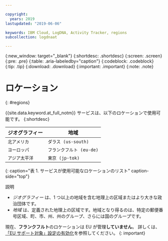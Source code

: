 ```yaml
---

copyright:
  years: 2019
lastupdated: "2019-06-06"

keywords: IBM Cloud, LogDNA, Activity Tracker, regions
subcollection: logdnaat

---
```


{:new_window: target="_blank"}
{:shortdesc: .shortdesc}
{:screen: .screen}
{:pre: .pre}
{:table: .aria-labeledby="caption"}
{:codeblock: .codeblock}
{:tip: .tip}
{:download: .download}
{:important: .important}
{:note: .note}

# ロケーション
{: #regions}

{{site.data.keyword.at_full_notm}} サービスは、以下のロケーションで使用可能です。
{:shortdesc}


| ジオグラフィー             | 地域               | 
|-----------------------|----------------------|
| `北アメリカ`       | `ダラス (us-south)`  | 
| `ヨーロッパ`              | `フランクフルト (eu-de)`  | 
| `アジア太平洋`        | `東京 (jp-tok)`     |
{: caption="表 1. サービスが使用可能なロケーションのリスト" caption-side="top"} 

説明
* *ジオグラフィー* は、1 つ以上の地域を含む地理上の区域またはより大きな政治団体です。
* *地域* は、定義された地理上の区域です。地域となり得るのは、特定の郵便番号区域、町、市、州、州のグループ、さらには国のグループです。 

現在、**フランクフルト**のロケーションは EU が管理**していません**。 詳しくは、[「EU サポート対象」設定の有効化](/docs/account?topic=account-eu-hipaa-supported#bill_eusupported)を参照してください。
{: important}


